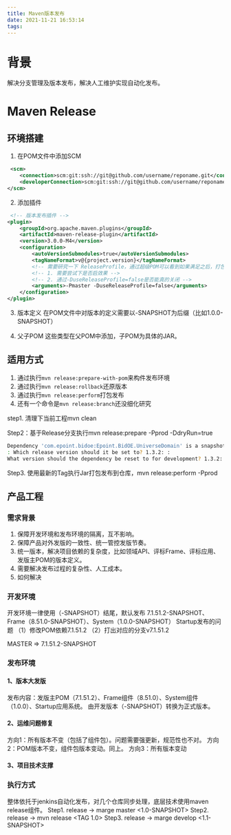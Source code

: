 ```yaml
---
title: Maven版本发布
date: 2021-11-21 16:53:14
tags:
---
```


# 背景
解决分支管理及版本发布，解决人工维护实现自动化发布。

# Maven Release
## 环境搭建
1. 在POM文件中添加SCM
```xml
 <scm>
    <connection>scm:git:ssh://git@github.com/username/reponame.git</connection>
    <developerConnection>scm:git:ssh://git@github.com/username/reponame.git</developerConnection>
</scm>
```

2. 添加插件
```xml
 <!-- 版本发布插件 -->
<plugin>
    <groupId>org.apache.maven.plugins</groupId>
    <artifactId>maven-release-plugin</artifactId>
    <version>3.0.0-M4</version>
    <configuration>
        <autoVersionSubmodules>true</autoVersionSubmodules>
        <tagNameFormat>v@{project.version}</tagNameFormat>
        <!-- 需要研究一下 ReleaseProfile，通过超级POM可以看到如果满足之后，打包会将源码和JavaDoc一起发布 -->
        <!-- 1. 需要尝试下是否启效果 -->
        <!-- 2. 通过-DuseReleaseProfile=false是否能真的关闭 -->
        <arguments>-Pmaster -DuseReleaseProfile=false</arguments>
    </configuration>
</plugin>
```

3. 版本定义
在POM文件中对版本的定义需要以-SNAPSHOT为后缀（比如1.0.0-SNAPSHOT）

4. 父子POM
这些类型在父POM中添加，子POM为具体的JAR。

## 适用方式
1. 通过执行`mvn release:prepare-with-pom`来构件发布环境
2. 通过执行`mvn release:rollback`还原版本
3. 通过执行`mvn release:perform`打包发布
4. 还有一个命令是`mvn release:branch`还没细化研究

step1. 清理下当前工程mvn clean

Step2：基于Release分支执行mvn release:prepare -Pprod -DdryRun=true
```bash
Dependency 'com.epoint.bidoe:Epoint.BidOE.UniverseDomain' is a snapshot (1.3.2-SNAPSHOT)
: Which release version should it be set to? 1.3.2: :
What version should the dependency be reset to for development? 1.3.2: : 1.3.3-SNAPSHOT

```

Step3. 使用最新的Tag执行Jar打包发布到仓库，mvn release:perform -Pprod


## 产品工程
### 需求背景
1. 保障开发环境和发布环境的隔离，互不影响。
2. 保障产品对外发版的一致性、统一管控发版节奏。
3. 统一版本，解决项目依赖的复杂度，比如领域API、评标Frame、评标应用、发版主POM的版本定义。
3. 需要解决发布过程的复杂性、人工成本。
4. 如何解决

### 开发环境
开发环境一律使用（-SNAPSHOT）结尾，默认发布
7.1.51.2-SNAPSHOT、Frame（8.51.0-SNAPSHOT）、System（1.0.0-SNAPSHOT）
Startup发布的问题
（1）修改POM依赖7.1.51.2
（2）打出对应的分支v7.1.51.2

MASTER => 7.1.51.2-SNAPSHOT

### 发布环境
#### 1、版本大发版
发布内容：发版主POM（7.1.51.2）、Frame组件（8.51.0）、System组件（1.0.0）、Startup应用系统。
由开发版本（-SNAPSHOT）转换为正式版本。

#### 2、运维问题修复
方向1：所有版本不变（包括了组件包）。问题需要强更新，规范性也不对。
方向2：POM版本不变，组件包版本变动。同上。
方向3：所有版本变动

#### 3、项目技术支撑

### 执行方式
整体依托于jenkins自动化发布，对几个仓库同步处理，底层技术使用maven release组件。
Step1. release -> marge master  <1.0-SNAPSHOT> 
Step2. release -> mvn release   <TAG 1.0> 
Step3. release -> marge develop <1.1-SNAPSHOT> 


